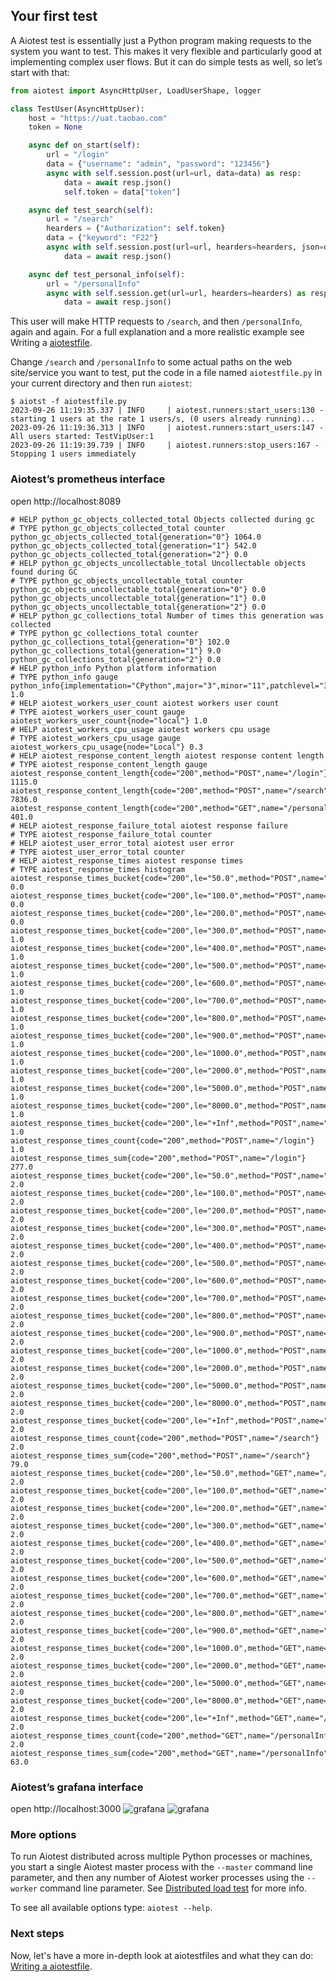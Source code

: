 ## Your first test
A Aiotest test is essentially just a Python program making requests to the system you want to test.  This makes it very flexible and particularly good at implementing complex user flows.  But it can do simple tests as well, so let’s start with that:
```python
from aiotest import AsyncHttpUser, LoadUserShape, logger

class TestUser(AsyncHttpUser):
    host = "https://uat.taobao.com"
    token = None

    async def on_start(self):
        url = "/login"
        data = {"username": "admin", "password": "123456"}
        async with self.session.post(url=url, data=data) as resp:
            data = await resp.json()
            self.token = data["token"]

    async def test_search(self):
        url = "/search"
        hearders = {"Authorization": self.token}
        data = {"keyword": "F22"}
        async with self.session.post(url=url, hearders=hearders, json=data) as resp:
            data = await resp.json()      

    async def test_personal_info(self):
        url = "/personalInfo"
        async with self.session.get(url=url, hearders=hearders) as resp:
            data = await resp.json()

```
This user will make HTTP requests to `/search`, and then `/personalInfo`, again and again. For a full explanation and a more realistic example see Writing a [aiotestfile](writing-a-aiotestfile.md).

Change `/search` and `/personalInfo` to some actual paths on the web site/service you want to test, put the code in a file named `aiotestfile.py` in your current directory and then run `aiotest`:
```console
$ aiotst -f aiotestfile.py
2023-09-26 11:19:35.337 | INFO     | aiotest.runners:start_users:130 - starting 1 users at the rate 1 users/s, (0 users already running)...
2023-09-26 11:19:36.313 | INFO     | aiotest.runners:start_users:147 - All users started: TestVipUser:1
2023-09-26 11:19:39.739 | INFO     | aiotest.runners:stop_users:167 - Stopping 1 users immediately
```
### Aiotest’s prometheus interface
open http://localhost:8089
```console
# HELP python_gc_objects_collected_total Objects collected during gc
# TYPE python_gc_objects_collected_total counter
python_gc_objects_collected_total{generation="0"} 1064.0
python_gc_objects_collected_total{generation="1"} 542.0
python_gc_objects_collected_total{generation="2"} 0.0
# HELP python_gc_objects_uncollectable_total Uncollectable objects found during GC
# TYPE python_gc_objects_uncollectable_total counter
python_gc_objects_uncollectable_total{generation="0"} 0.0
python_gc_objects_uncollectable_total{generation="1"} 0.0
python_gc_objects_uncollectable_total{generation="2"} 0.0
# HELP python_gc_collections_total Number of times this generation was collected
# TYPE python_gc_collections_total counter
python_gc_collections_total{generation="0"} 102.0
python_gc_collections_total{generation="1"} 9.0
python_gc_collections_total{generation="2"} 0.0
# HELP python_info Python platform information
# TYPE python_info gauge
python_info{implementation="CPython",major="3",minor="11",patchlevel="3",version="3.11.3"} 1.0
# HELP aiotest_workers_user_count aiotest workers user count
# TYPE aiotest_workers_user_count gauge
aiotest_workers_user_count{node="local"} 1.0
# HELP aiotest_workers_cpu_usage aiotest workers cpu usage
# TYPE aiotest_workers_cpu_usage gauge
aiotest_workers_cpu_usage{node="Local"} 0.3
# HELP aiotest_response_content_length aiotest response content length
# TYPE aiotest_response_content_length gauge
aiotest_response_content_length{code="200",method="POST",name="/login"} 1115.0
aiotest_response_content_length{code="200",method="POST",name="/search"} 7836.0
aiotest_response_content_length{code="200",method="GET",name="/personalInfo"} 401.0
# HELP aiotest_response_failure_total aiotest response failure
# TYPE aiotest_response_failure_total counter
# HELP aiotest_user_error_total aiotest user error
# TYPE aiotest_user_error_total counter
# HELP aiotest_response_times aiotest response times
# TYPE aiotest_response_times histogram
aiotest_response_times_bucket{code="200",le="50.0",method="POST",name="/login"} 0.0
aiotest_response_times_bucket{code="200",le="100.0",method="POST",name="/login"} 0.0
aiotest_response_times_bucket{code="200",le="200.0",method="POST",name="/login"} 0.0
aiotest_response_times_bucket{code="200",le="300.0",method="POST",name="/login"} 1.0
aiotest_response_times_bucket{code="200",le="400.0",method="POST",name="/login"} 1.0
aiotest_response_times_bucket{code="200",le="500.0",method="POST",name="/login"} 1.0
aiotest_response_times_bucket{code="200",le="600.0",method="POST",name="/login"} 1.0
aiotest_response_times_bucket{code="200",le="700.0",method="POST",name="/login"} 1.0
aiotest_response_times_bucket{code="200",le="800.0",method="POST",name="/login"} 1.0
aiotest_response_times_bucket{code="200",le="900.0",method="POST",name="/login"} 1.0
aiotest_response_times_bucket{code="200",le="1000.0",method="POST",name="/login"} 1.0
aiotest_response_times_bucket{code="200",le="2000.0",method="POST",name="/login"} 1.0
aiotest_response_times_bucket{code="200",le="5000.0",method="POST",name="/login"} 1.0
aiotest_response_times_bucket{code="200",le="8000.0",method="POST",name="/login"} 1.0
aiotest_response_times_bucket{code="200",le="+Inf",method="POST",name="/login"} 1.0
aiotest_response_times_count{code="200",method="POST",name="/login"} 1.0
aiotest_response_times_sum{code="200",method="POST",name="/login"} 277.0
aiotest_response_times_bucket{code="200",le="50.0",method="POST",name="/search"} 2.0
aiotest_response_times_bucket{code="200",le="100.0",method="POST",name="/search"} 2.0
aiotest_response_times_bucket{code="200",le="200.0",method="POST",name="/search"} 2.0
aiotest_response_times_bucket{code="200",le="300.0",method="POST",name="/search"} 2.0
aiotest_response_times_bucket{code="200",le="400.0",method="POST",name="/search"} 2.0
aiotest_response_times_bucket{code="200",le="500.0",method="POST",name="/search"} 2.0
aiotest_response_times_bucket{code="200",le="600.0",method="POST",name="/search"} 2.0
aiotest_response_times_bucket{code="200",le="700.0",method="POST",name="/search"} 2.0
aiotest_response_times_bucket{code="200",le="800.0",method="POST",name="/search"} 2.0
aiotest_response_times_bucket{code="200",le="900.0",method="POST",name="/search"} 2.0
aiotest_response_times_bucket{code="200",le="1000.0",method="POST",name="/search"} 2.0
aiotest_response_times_bucket{code="200",le="2000.0",method="POST",name="/search"} 2.0
aiotest_response_times_bucket{code="200",le="5000.0",method="POST",name="/search"} 2.0
aiotest_response_times_bucket{code="200",le="8000.0",method="POST",name="/search"} 2.0
aiotest_response_times_bucket{code="200",le="+Inf",method="POST",name="/search"} 2.0
aiotest_response_times_count{code="200",method="POST",name="/search"} 2.0
aiotest_response_times_sum{code="200",method="POST",name="/search"} 79.0
aiotest_response_times_bucket{code="200",le="50.0",method="GET",name="/personalInfo"} 2.0
aiotest_response_times_bucket{code="200",le="100.0",method="GET",name="/personalInfo"} 2.0
aiotest_response_times_bucket{code="200",le="200.0",method="GET",name="/personalInfo"} 2.0
aiotest_response_times_bucket{code="200",le="300.0",method="GET",name="/personalInfo"} 2.0
aiotest_response_times_bucket{code="200",le="400.0",method="GET",name="/personalInfo"} 2.0
aiotest_response_times_bucket{code="200",le="500.0",method="GET",name="/personalInfo"} 2.0
aiotest_response_times_bucket{code="200",le="600.0",method="GET",name="/personalInfo"} 2.0
aiotest_response_times_bucket{code="200",le="700.0",method="GET",name="/personalInfo"} 2.0
aiotest_response_times_bucket{code="200",le="800.0",method="GET",name="/personalInfo"} 2.0
aiotest_response_times_bucket{code="200",le="900.0",method="GET",name="/personalInfo"} 2.0
aiotest_response_times_bucket{code="200",le="1000.0",method="GET",name="/personalInfo"} 2.0
aiotest_response_times_bucket{code="200",le="2000.0",method="GET",name="/personalInfo"} 2.0
aiotest_response_times_bucket{code="200",le="5000.0",method="GET",name="/personalInfo"} 2.0
aiotest_response_times_bucket{code="200",le="8000.0",method="GET",name="/personalInfo"} 2.0
aiotest_response_times_bucket{code="200",le="+Inf",method="GET",name="/personalInfo"} 2.0
aiotest_response_times_count{code="200",method="GET",name="/personalInfo"} 2.0
aiotest_response_times_sum{code="200",method="GET",name="/personalInfo"} 63.0
```
### Aiotest’s grafana interface
open http://localhost:3000
![grafana](images/grafana01.png)
![grafana](images/grafana02.png)

### More options
To run Aiotest distributed across multiple Python processes or machines, you start a single Aiotest master process
with the `--master` command line parameter, and then any number of Aiotest worker processes using the `--worker`
command line parameter. See [Distributed load test](running-distributed.md) for more info.

To see all available options type: `aiotest --help`.

### Next steps
Now, let's have a more in-depth look at aiotestfiles and what they can do: [Writing a aiotestfile](writing-a-aiotestfile.md).